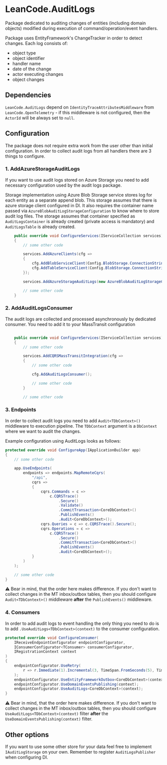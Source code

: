 # LeanCode.AuditLogs

Package dedicated to auditing changes of entities (including domain objects) modified during execution of command/operation/event handlers.

Package uses EntityFramework's ChangeTracker in order to detect changes. Each log consists of:
- object type
- object identifier
- handler name
- date of the change
- actor executing changes
- object changes

## Dependencies

`LeanCode.AuditLogs` depend on `IdentityTraceAttributesMiddleware` from  `LeanCode.OpenTelemetry` - if this middleware is not configured, then the `ActorId` will be always set to `null`.

## Configuration

The package does not require extra work from the user other than initial configuration. In order to collect audit logs from all handlers there are 3 things to configure.

### 1. AddAzureStorageAuditLogs

If you want to use audit logs stored on Azure Storage you need to add necessary configuration used by the audit logs package.

Storage implementation using Azure Blob Storage service stores log for each entity as a separate append blob. This storage assumes that there is azure storage client configured in DI. It also requires the container name passed via `AzureBlobAuditLogStorageConfiguration` to know where to store audit log files. The storage assumes that container specified as `AuditLogsContainer` is already created (private access is mandatory) and `AuditLogsTable` is already created.

```csharp
    public override void ConfigureServices(IServiceCollection services)
    {
        // some other code

        services.AddAzureClients(cfg =>
        {
            cfg.AddBlobServiceClient(Config.BlobStorage.ConnectionString(config));
            cfg.AddTableServiceClient(Config.BlobStorage.ConnectionString(config));
        });

        services.AddAzureStorageAuditLogs(new AzureBlobAuditLogStorageConfiguration("audit-logs", "auditlogs"));

        // some other code
    }
```

### 2. AddAuditLogsConsumer

The audit logs are collected and processed asynchronously by dedicated consumer. You need to add it to your MassTransit configuration

```csharp

    public override void ConfigureServices(IServiceCollection services)
    {
        // some other code

        services.AddCQRSMassTransitIntegration(cfg =>
        {
            // some other code

            cfg.AddAuditLogsConsumer();

            // some other code
        }

        // some other code
```

### 3. Endpoints

In order to collect audit logs you need to add `Audit<TDbContext>()` middleware to execution pipeline. The `TDbContext` argument is a `DbContext` where we want to audit the changes.

Example configuration using AuditLogs looks as follows:

```csharp
protected override void ConfigureApp(IApplicationBuilder app)
{
    // some other code

    app.UseEndpoints(
        endpoints => endpoints.MapRemoteCqrs(
            "/api",
            cqrs =>
            {
                cqrs.Commands = c =>
                    c.CQRSTrace()
                        .Secure()
                        .Validate()
                        .CommitTransaction<CoreDbContext>()
                        .PublishEvents()
                        .Audit<CoreDbContext>();
                cqrs.Queries = c => c.CQRSTrace().Secure();
                cqrs.Operations = c =>
                    c.CQRSTrace()
                        .Secure()
                        .CommitTransaction<CoreDbContext>()
                        .PublishEvents()
                        .Audit<CoreDbContext>();
            }
        )
    );

    // some other code
}
```

⚠️ Bear in mind, that the order here makes difference. If you don't want to collect changes in the MT inbox/outbox tables, then you should configure `Audit<TDbContext>()` middleware **after** the `PublishEvents()` middleware.

### 4. Consumers

In order to add audit logs to event handling the only thing you need to do is to add `.UseAuditLogs<TDbContext>(context)` to the consumer configuration.

```csharp
protected override void ConfigureConsumer(
    IReceiveEndpointConfigurator endpointConfigurator,
    IConsumerConfigurator<TConsumer> consumerConfigurator,
    IRegistrationContext context
)
{
    endpointConfigurator.UseRetry(
        r => r.Immediate(1).Incremental(3, TimeSpan.FromSeconds(5), TimeSpan.FromSeconds(5))
    );
    endpointConfigurator.UseEntityFrameworkOutbox<CoreDbContext>(context);
    endpointConfigurator.UseDomainEventsPublishing(context);
    endpointConfigurator.UseAuditLogs<CoreDbContext>(context);
}
```

⚠️ Bear in mind, that the order here makes difference. If you don't want to collect changes in the MT inbox/outbox tables, then you should configure `UseAuditLogs<TDbContext>(context)` filter **after** the `UseDomainEventsPublishing(context)` filter.

## Other options

If you want to use some other store for your data feel free to implement `IAuditLogStorage` on your own. Remember to register `AuditLogsPublisher` when configuring DI.
